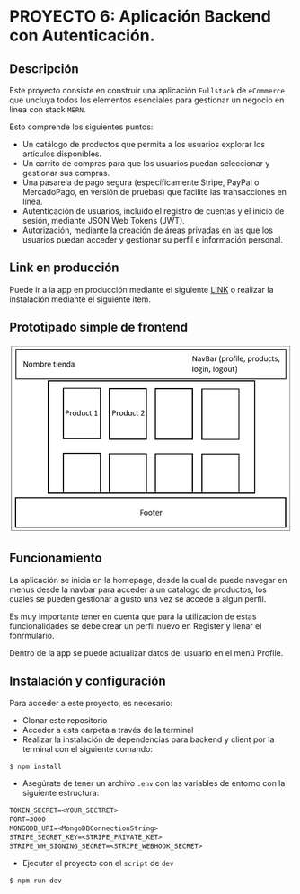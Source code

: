 # PROYECTO 6: Aplicación Backend con Autenticación.

## Descripción

Este proyecto consiste en construir una aplicación `Fullstack` de `eCommerce` que uncluya todos los elementos esenciales para gestionar un negocio en línea con stack `MERN`.

Esto comprende los siguientes puntos:

- Un catálogo de productos que permita a los usuarios explorar los artículos disponibles.
- Un carrito de compras para que los usuarios puedan seleccionar y gestionar sus compras.
- Una pasarela de pago segura (específicamente Stripe, PayPal o MercadoPago, en versión de pruebas) que facilite las transacciones en línea.
- Autenticación de usuarios, incluido el registro de cuentas y el inicio de sesión, mediante JSON Web Tokens (JWT).
- Autorización, mediante la creación de áreas privadas en las que los usuarios puedan acceder y gestionar su perfil e información personal.

## Link en producción

Puede ir a la app en producción mediante el siguiente [LINK]() o realizar la instalación mediante el siguiente item.

## Prototipado simple de frontend

![](img-readme/Prototipado.jpg)

## Funcionamiento

La aplicación se inicia en la homepage, desde la cual de puede navegar en menus desde la navbar para acceder a un catalogo de productos, los cuales se pueden gestionar a gusto una vez se accede a algun perfil.

Es muy importante tener en cuenta que para la utilización de estas funcionalidades se debe crear un perfil nuevo en Register y llenar el fonrmulario.

Dentro de la app se puede actualizar datos del usuario en el menú Profile.

## Instalación y configuración

Para acceder a este proyecto, es necesario:

- Clonar este repositorio
- Acceder a esta carpeta a través de la terminal
- Realizar la instalación de dependencias para backend y client por la terminal con el siguiente comando:

```
$ npm install
```

- Asegúrate de tener un archivo `.env` con las variables de entorno con la siguiente estructura:

```
TOKEN_SECRET=<YOUR_SECTRET>
PORT=3000
MONGODB_URI=<MongoDBConnectionString>
STRIPE_SECRET_KEY=<STRIPE_PRIVATE_KET>
STRIPE_WH_SIGNING_SECRET=<STRIPE_WEBHOOK_SECRET>
```

- Ejecutar el proyecto con el `script` de `dev`

```
$ npm run dev
```
